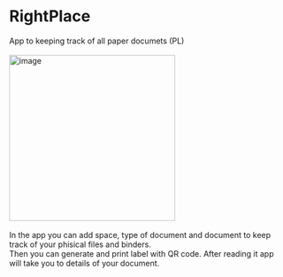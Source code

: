 # RightPlace
App to keeping track of all paper documets (PL) <br><br>
<img width="300" alt="image" src="https://github.com/lotta891011/RightPlace/assets/74108487/74467358-4a0e-4c78-b709-479295a1e3d1">
<br><br>
In the app you can add space, type of document and document to keep track of your phisical files and binders.<br>
Then you can generate and print label with QR code. After reading it app will take you to details of your document. 
